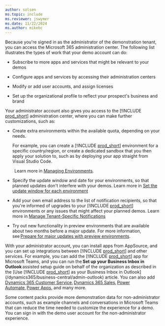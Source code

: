```yaml
---
author: solsen
ms.topic: include
ms.reviewer: jswymer
ms.date: 11/22/2024
ms.author: mikebc
---
```

Because you're signed in as the administrator of the demonstration tenant, you can access the Microsoft 365 administration center. The following list illustrates the types of work that your demo account can do:

* Subscribe to more apps and services that might be relevant to your demos  

* Configure apps and services by accessing their administration centers  

* Modify or add user accounts, and assign licenses  

* Set up the organizational profile to reflect your prospect's business and brand  

Your administrator account also gives you access to the [!INCLUDE [prod_short](prod_short.md)] administration center, where you can make further customizations, such as:

* Create extra environments within the available quota, depending on your needs.  

    For example, you can create a [!INCLUDE [prod_short](prod_short.md)] environment for a specific country/region, or create a dedicated sandbox that you then apply your solution to, such as by deploying your app straight from Visual Studio Code.   

    Learn more in [Managing Environments](../../administration/tenant-admin-center-environments.md).  

* Specify the update window and date for your environments, so that planned updates don't interfere with your demos. Learn more in [Set the update window for each environment](../../administration/tenant-admin-center-update-management.md#set-the-update-window-for-each-environment)

* Add your own email address to the list of notification recipients, so that you're informed of upgrades to your [!INCLUDE [prod_short](prod_short.md)] environments or any issues that might affect your planned demos. Learn more in [Manage Tenant-Specific Notifications](../../administration/tenant-admin-center-notifications.md)

* Try out new functionality in preview environments that are available about two months before a major update. For more information, see [Prepare for major updates with preview environments](../../administration/preview-environments.md).  

With your administrator account, you can install apps from AppSource, and you can set up integrations between [!INCLUDE [prod_short](prod_short.md)] and other services. For example, you can add the [!INCLUDE [prod_short](prod_short.md)] app for Microsoft Teams, and you can run the **Set up your Business Inbox in Outlook** assisted setup guide on behalf of the organization as described in the [Use [!INCLUDE [prod_short](prod_short.md)] as your Business Inbox in Outlook](/dynamics365/business-central/admin-outlook) article. You can also add [Dynamics 365 Customer Service](/dynamics365/customer-service/index), [Dynamics 365 Sales](/dynamics365/sales-enterprise/overview), [Power Automate](/power-automate/), [Power Apps](/powerapps/), and many more.  

Some content packs provide more demonstration data for non-administrator accounts, such as example channels and conversations in Microsoft Teams that can reduce the time needed to customize the experience for a demo. You can sign in with the demo user account for the non-administrator experience.  
